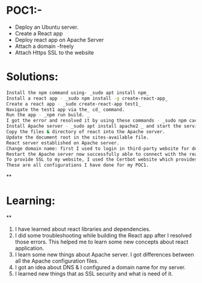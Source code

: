 
# POC1:-

- Deploy an Ubuntu server.
- Create a React app 
- Deploy react app on Apache Server
- Attach a domain -freely
- Attach Https SSL to the website

# Solutions:
```sh
Install the npm command using- _sudo apt install npm_
Install a react app - _sudo npm install -g create-react-app_
Create a react app - _sudo create-react-app test1_
Navigate the test1 app via the_ cd_ command.
Run the app - _npm run build. _
I got the error and resolved it by using these commands - _sudo npm cache clean -f  _ _sudo npm install -g n_   _sudo n stable_.
Install Apache server - _sudo apt install apache2 _ and start the services of Apache.
Copy the files & directory of react into the Apache server.
Update the document root in the sites-available file.
React server established on Apache server.
Change domain name: first I used to login in third-party website for domain registration then I updated that domain in the Apache configuration file where I used the server name as my domain name and server alias also as the domain name then I gave the directory root. 
Restart the Apache server now successfully able to connect with the react web app via domain name.
To provide SSL to my website, I used the Certbot website which provides commands for the Apache server to install the certificate: I followed the document and run commands to install the SSL certificate & after that, SSL lay on my react server.
These are all configurations I have done for my POC1.
```
**
# Learning:
**
1. I have learned about react libraries and dependencies.
2. I did some troubleshooting while building the React app after I resolved those errors. This helped me to learn some new concepts about react application.
3. I learn some new things about Apache server. I got differences between all the Apache configuration files. 
4. I got an idea about DNS & I configured a domain name for my server.
5. I learned new things that as SSL security and what is need of it.
